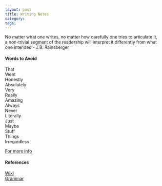 ```yaml
---
layout: post
title: Writing Notes
category: 
tags: 
---
```


No matter what one writes, no matter how carefully one tries to articulate it, a non-trivial segment of the readership will interpret it differently from what one intended - J.B. Rainsberger

#### Words to Avoid ####

That  
Went  
Honestly  
Absolutely  
Very  
Really  
Amazing  
Always  
Never  
Literally  
Just  
Maybe  
Stuff  
Things  
Irregardless  

[For more info](http://mashable.com/2015/05/03/words-eliminate-vocabulary/)  

#### References ####

[Wiki](http://en.wikipedia.org/wiki/J_curve)  
[Grammar](http://englishplus.com/)  
